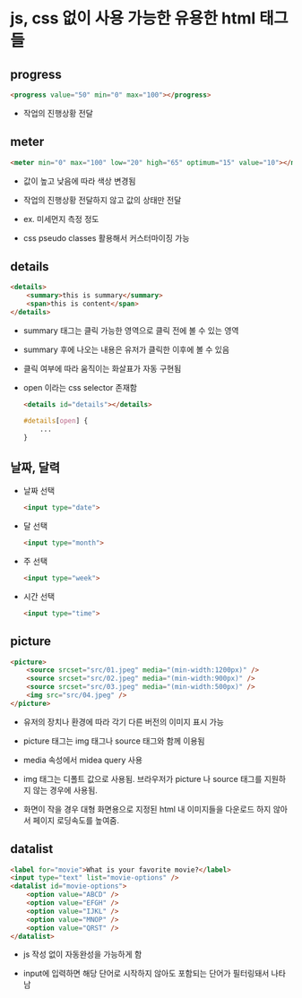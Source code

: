 # js, css 없이 사용 가능한 유용한 html 태그들

## progress

```html
<progress value="50" min="0" max="100"></progress>
```
- 작업의 진행상황 전달

## meter

```html
<meter min="0" max="100" low="20" high="65" optimum="15" value="10"></meter>
```
- 값이 높고 낮음에 따라 색상 변경됨

- 작업의 진행상황 전달하지 않고 값의 상태만 전달

- ex. 미세먼지 측정 정도

- css pseudo classes 활용해서 커스터마이징 가능

## details

```html
<details>
    <summary>this is summary</summary>
    <span>this is content</span>
</details>
```

- summary 태그는 클릭 가능한 영역으로 클릭 전에 볼 수 있는 영역

- summary 후에 나오는 내용은 유저가 클릭한 이후에 볼 수 있음

- 클릭 여부에 따라 움직이는 화살표가 자동 구현됨

- open 이라는 css selector 존재함

    ```html
    <details id="details"></details>
    ```
    ```css
    #details[open] {
        ...
    }
    ```

## 날짜, 달력

- 날짜 선택

    ```html
    <input type="date"> 
    ```

- 달 선택

    ```html
    <input type="month">
    ```
- 주 선택
    
    ```html
    <input type="week">
    ```

- 시간 선택

    ```html
    <input type="time">
    ```


## picture

```html
<picture>
    <source srcset="src/01.jpeg" media="(min-width:1200px)" />
    <source srcset="src/02.jpeg" media="(min-width:900px)" />
    <source srcset="src/03.jpeg" media="(min-width:500px)" />
    <img src="src/04.jpeg" />
</picture>
```

- 유저의 장치나 환경에 따라 각기 다른 버전의 이미지 표시 가능

- picture 태그는 img 태그나 source 태그와 함께 이용됨

- media 속성에서 midea query 사용

- img 태그는 디폴트 값으로 사용됨. 브라우저가 picture 나 source 태그를 지원하지 않는 경우에 사용됨.

- 화면이 작을 경우 대형 화면용으로 지정된 html 내 이미지들을 다운로드 하지 않아서 페이지 로딩속도를 높여줌.


## datalist

```html
<label for="movie">What is your favorite movie?</label>
<input type="text" list="movie-options" />
<datalist id="movie-options">
    <option value="ABCD" />
    <option value="EFGH" />
    <option value="IJKL" />
    <option value="MNOP" />
    <option value="QRST" />
</datalist>
```

- js 작성 없이 자동완성을 가능하게 함

- input에 입력하면 해당 단어로 시작하지 않아도 포함되는 단어가 필터링돼서 나타남